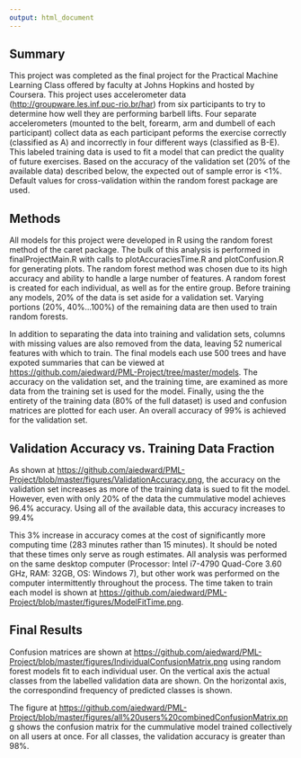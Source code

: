 ```yaml
---
output: html_document
---
```

## Summary

This project was completed as the final project for the Practical Machine Learning Class offered by faculty at Johns Hopkins and hosted by Coursera. This project uses accelerometer data (http://groupware.les.inf.puc-rio.br/har) from six participants to try to determine how well they are performing barbell lifts. Four separate accelerometers (mounted to the belt, forearm, arm and dumbell of each participant) collect data as each participant peforms the exercise correctly (classified as A) and incorrectly in four different ways (classified as B-E). This labeled training data is used to fit a model that can predict the quality of future exercises. Based on the accuracy of the validation set (20% of the available data) described below, the expected out of sample error is <1%. Default values for cross-validation within the random forest package are used.

## Methods

All models for this project were developed in R using the random forest method of the caret package. The bulk of this analysis is performed in finalProjectMain.R with calls to plotAccuraciesTime.R and plotConfusion.R for generating plots. The random forest method was chosen due to its high accuracy and ability to handle a large number of features. A random forest is created for each individual, as well as for the entire group. Before training any models, 20% of the data is set aside for a validation set. Varying portions (20%, 40%...100%) of the remaining data are then used to train random forests.

In addition to separating the data into training and validation sets, columns with missing values are also removed from the data, leaving 52 numerical features with which to train. The final models each use 500 trees and have expoted summaries that can be viewed at https://github.com/aiedward/PML-Project/tree/master/models. The accuracy on the validation set, and the training time, are examined as more data from the training set is used for the model. Finally, using the the entirety of the training data (80% of the full dataset) is used and confusion matrices are plotted for each user. An overall accuracy of 99% is achieved for the validation set.

## Validation Accuracy vs. Training Data Fraction

As shown at https://github.com/aiedward/PML-Project/blob/master/figures/ValidationAccuracy.png, the accuracy on the validation set increases as more of the training data is sued to fit the model. However, even with only 20% of the data the cummulative model achieves 96.4% accuracy. Using all of the available data, this accuracy increases to 99.4%

This 3% increase in accuracy comes at the cost of significantly more computing time (283 minutes rather than 15 minutes). It should be noted that these times only serve as rough estimates. All analysis was performed on the same desktop computer (Processor: Intel i7-4790 Quad-Core 3.60 GHz, RAM: 32GB, OS: Windows 7), but other work was performed on the computer intermittently throughout the process. The time taken to train each model is shown at https://github.com/aiedward/PML-Project/blob/master/figures/ModelFitTime.png.

## Final Results
Confusion matrices are shown at https://github.com/aiedward/PML-Project/blob/master/figures/IndividualConfusionMatrix.png using random forest models fit to each individual user. On the vertical axis the actual classes from the labelled validation data are shown. On the horizontal axis, the correspondind frequency of predicted classes is shown.

The figure at https://github.com/aiedward/PML-Project/blob/master/figures/all%20users%20combinedConfusionMatrix.png shows the confusion matrix for the cummulative model trained collectively on all users at once. For all classes, the validation accuracy is greater than 98%.
